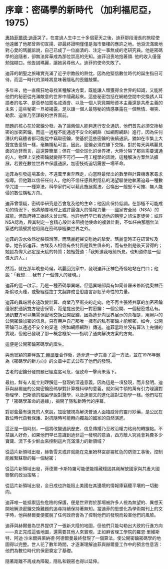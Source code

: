 # 序章：密碼學的新時代 （加利福尼亞，1975）

[惠特菲爾德·迪菲](https://zh.wikipedia.org/zh-hk/%E6%83%A0%E7%89%B9%E8%8F%B2%E7%88%BE%E5%BE%B7%C2%B7%E8%BF%AA%E8%8F%B2)哭了。在度過人生中三十多個夏天之後，迪菲那段漫長的旅程使他遠離了他那曾熱切宣揚、卻最終證明僅僅是海市蜃樓的應許之地。他淚流滿面地對心愛的瑪麗訴說，自己已成了一位崩潰的、注定一事無成的老研究員。他是密碼學的追隨者，卻無法昇華成為那位崇高的先知。迪菲沮喪地抱著頭. 他的收入僅僅勉強糊口。他告誡瑪麗，讓她另尋他人。迪菲的使命失敗了。

迪菲的朝聖之旅確實充滿了近乎宗教般的熱忱，因為他堅信數位時代的誕生指日可待，而這一時代的頂峰將意味著隱私的喪鐘敲響。

多年來，他一直瘋狂地尋找某種解決方案，既能讓人類獲得全世界的知識，又能將他們的秘密從充滿敵意的世界中隱藏起來。這些秘密包括在網絡空間中交換誘人耳語者的名字、是否參加匿名戒酒會、以及一個人究竟期盼資本主義還是共產主義的未來；這些秘密一旦被揭露，足以讓一個人最隱秘的情感暴露在一個無情、嘲笑、勒索、迫害乃至謀殺的世界面前。

問題的核心在於密鑰分發。為了讓兩個人能夠進行安全通訊，他們首先必須交換秘密的加密密鑰。而這一過程不能通過不安全的網路（如網際網路）進行，因為任何潛伏的竊聽者都可能從中竊取密鑰，使基於這些密鑰的後續通訊，猶如在市集上大聲宣告愛情一樣，毫無隱私可言。因此，密鑰必須在線下交換。對於每天與瑪麗見面的迪菲而言，這還算簡單；但在一個全球化的世界裡，大陸分隔了那些需要溝通的人，物理上交換密鑰就變得不可行——用工程學的話說，這種解決方案無法擴展。若要在數位世界中保護通訊，加密技術迫切需要一場革命。

迪菲為引發這場革命，不遠萬里東奔西走，向當時最傑出的數學與計算機專家尋求指導。但他難以信任任何人。他的不信任感與對隱私的渴望驅使他執著追尋一種數學咒語——一種算法，科學家們可以藉此施展魔法，召喚出一艘堅不可摧、無人能侵的數位隱私方舟。

迪菲曾懷疑，密碼學研究是否會危及他的生命；他因此保持低調。在那極不可能成功的情況下，他將顛覆地球上或許最強大的情報力量——國家安全局（NSA）的威能。但政府特工始終未曾出現。也許他們早已看透他的朝聖之旅注定徒勞；或許NSA認為，與其制定一套精心設計來阻撓他使命的複雜計劃，不如任由那層無法穿透的牆壁將他阻隔在密碼學極樂世界之外。

迪菲的淚水依然從臉頰滑落，而瑪麗輕聲安慰她的摯愛。瑪麗當時正在研習埃及學，她告訴迪菲，古埃及人相信有些特質是與生俱來的，而有些則是後天習得的；她認為偉大必定是天賦的特質；她輕聲道：「我知道我眼前所見，也知道你是一個偉大的人。」

然而，就在那年晚些時候，瑪麗回到家中，發現迪菲正神色奇怪地站在門口；他說：「我想……我有了一個偉大的發現。」

迪菲的這一啟示，乃是一種密碼學異端，但這異端卻具有如同普羅米修斯從奧林匹斯偷取火種，或聖經從拉丁文翻譯成世俗語言那般革命性的力量。

迪菲的異端將永遠改變計算、商業乃至衝突的走向。他不再主張將共享的加密密鑰僅限於通訊雙方秘密保管，而是提出使用一對密鑰：一個公開、一個秘密或私有。通訊雙方可以無需保密地交換公開密鑰，因為迪菲向世界展示的真相是，用用戶的公開密鑰加密的信息，只有用戶自己那唯一擁有的私有密鑰才能解密。如今，公開密鑰可以通過不安全的渠道（例如網際網路）傳送。迪菲當時並沒有算法上完備的實現，但他已發現了那一概念框架——指明了通向解決方案的方向。

這便是公開密鑰密碼學的誕生。

與他聰穎的夥伴[馬丁·赫爾曼](https://zh.wikipedia.org/zh-hk/%E9%A6%AC%E4%B8%81%C2%B7%E8%B5%AB%E7%88%BE%E6%9B%BC)合作後，迪菲進一步完善了這一方法，並在1976年題為《密碼學的新方向》的文章中正式公布了他們的發現。

古老的密鑰分發問題已經岌岌可危，但致命一擊尚未落下。

最初，鮮有人能立刻理解這一發現的深遠意義，因為這是一項發現，而非發明。迪菲與赫爾曼的公開密鑰密碼學對計算機科學的意義，就如同牛頓的萬有引力理論對物理學、巴斯德的細菌學說對醫學，以及達爾文的進化論對生物學一樣。他們站在了「密碼學革命的邊緣」，揭開了隱私新時代的序幕。

對那些最有遠見的人來說，加密被視為解決普通人面臨威脅的靈丹妙藥，是公民在數位時代自我保護、對抗隨時可能轉向獨裁的國家的自然演進。

這正是一個時刻，一個將改變通訊歷史、信息傳播乃至政治權力格局的轉捩點。不禁讓人好奇，如果他們早已意識到迪菲這一發現的意涵，西方敵人究竟會耗費多少寶藏、流下多少鮮血來控制這片充滿潛力的新領域？

從這片新領域出發，赫魯雪夫或許就能在克里姆林宮那猩紅色的防禦工事後，控制能維繫蘇聯的每一個秘密；

從這片新領域出發，菲德爾·卡斯特羅可能便能隱藏穩固其剛解放國家與共產大國聯繫的政治策略；

從這片新領域出發，金日成也許能阻止美國在其邊境的情報庫竊聽平壤的一切動向。

迪菲唯一能抵禦這些危險的保護，便是世界對於那場被許多人視為無望的、異想天開地解決密鑰交換難題的追尋持續保持著無知。當迪菲的思想化為學術期刊上的文字時，他與赫爾曼便擺脫了任何政府會為了控制他們的發現而殺害他們的風險。

迪菲與赫爾曼為世界提供了一張新大陸的地圖，但他們只能勾勒出大致的行進方向——真正完成這張地圖，還需要其他人來實現，正如麻省理工學院的羅恩·里維斯特、阿迪·沙米爾與萊納德·阿德爾曼最終發現了一個算法，使公開密鑰密碼學的地圖得以完整。世人花了數年時間，才逐漸理解迪菲與赫爾曼工作中的預言性意涵：他們為數位時代的保密奠定了基礎。

隨著距離不再成為障礙，隱私和親密也得以延伸。
